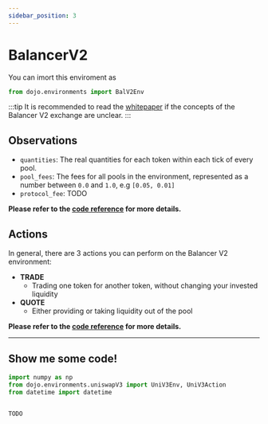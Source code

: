 ```yaml
---
sidebar_position: 3
---
```


# BalancerV2
You can imort this enviroment as 
```python
from dojo.environments import BalV2Env
```


:::tip
It is recommended to read the [whitepaper](https://balancer.fi/whitepaper.pdf) if the concepts of the Balancer V2 exchange are unclear.
:::

## Observations

- `quantities`:  The real quantities for each token within each tick of every pool.
- `pool_fees`: The fees for all pools in the environment, represented as a number between `0.0` and `1.0`, e.g `[0.05, 0.01]`
- `protocol_fee`: TODO

**Please refer to the [code reference](https://readthedocs.compasslabs.ai/dojo.environments.html#dojo.environments.balancerV2.BalV2Obs) for more details.**

## Actions
In general, there are 3 actions you can perform on the Balancer V2 environment:

- **TRADE**
  - Trading one token for another token, without changing your invested liquidity
- **QUOTE**
  - Either providing or taking liquidity out of the pool


**Please refer to the [code reference](https://readthedocs.compasslabs.ai/dojo.environments.html#dojo.environments.balancerV2.BalV2Action) for more details.**



___
## Show me some code!

```python
import numpy as np
from dojo.environments.uniswapV3 import UniV3Env, UniV3Action
from datetime import datetime


TODO
```
